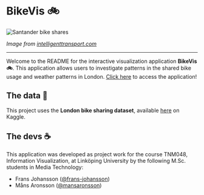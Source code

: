 # BikeVis 🚲

![Santander bike shares](https://www.intelligenttransport.com/wp-content/uploads/santander-cycle-hire.jpg)

*Image from [intelligenttransport.com](https://www.intelligenttransport.com/)*

---

Welcome to the README for the interactive visualization application **BikeVis 🚲**. This application allows users to investigate patterns in the shared bike usage and weather patterns in London. [Click here](https://frans-johansson.github.io/BikeVis/app) to access the application!

## The data 📄
This project uses the **London bike sharing dataset**, available [here](https://www.kaggle.com/hmavrodiev/london-bike-sharing-dataset) on Kaggle.

## The devs ☕
This application was developed as project work for the course TNM048, Information Visualization, at Linköping University by the following M.Sc. students in Media Technology:
- Frans Johansson ([@frans-johansson](https://github.com/frans-johansson))
- Måns Aronsson ([@mansaronsson](https://github.com/mansaronsson))
